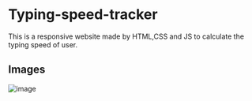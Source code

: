 # Typing-speed-tracker
This is a responsive website made by HTML,CSS and JS to calculate the typing speed of user.

## Images

![image](https://github.com/user-attachments/assets/91e2d503-9369-4db3-ab64-57761bf71f0d)
